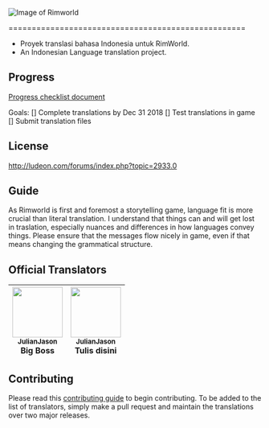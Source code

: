 ![Image of Rimworld](http://rimworldwiki.com/images/thumb/8/8c/Rimworldlogo.png/600px-Rimworldlogo.png)

===================================================
* Proyek translasi bahasa Indonesia untuk RimWorld.
* An Indonesian Language translation project.

## Progress
[Progress checklist document](PROGRESS.md)

Goals:
[] Complete translations by Dec 31 2018
[] Test translations in game
[] Submit translation files

## License
http://ludeon.com/forums/index.php?topic=2933.0

## Guide
As Rimworld is first and foremost a storytelling game, language fit is more crucial than literal translation. I understand that things can and will get lost in traslation, especially nuances and differences in how languages convey things. Please ensure that the messages flow nicely in game, even if that means changing the grammatical structure.

## Official Translators
| [<img src="https://avatars0.githubusercontent.com/u/10151729?s=460&v=4" width="100px;"/><br /><sub><b>JulianJason</b></sub>](https://github.com/JulianJason)<br /> Big Boss | [<img src="https://avatars3.githubusercontent.com/u/948279?s=460&v=4" width="100px;"/><br /><sub><b>JulianJason</b></sub>](https://github.com/junwatu)<br /> Tulis disini |
|---|---|

## Contributing
Please read this [contributing guide](http://ludeon.com/forums/index.php?topic=2933.0) to begin contributing. To be added to the list of translators, simply make a pull request and maintain the translations over two major releases.  

